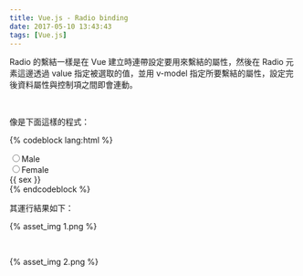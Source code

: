 ```yaml
---
title: Vue.js - Radio binding
date: 2017-05-10 13:43:43
tags: [Vue.js]
---
```


Radio 的繫結一樣是在 Vue 建立時連帶設定要用來繫結的屬性，然後在 Radio 元素這邊透過 value 指定被選取的值，並用 v-model 指定所要繫結的屬性，設定完後資料屬性與控制項之間即會連動。

<!-- More -->

<br/>


像是下面這樣的程式：

{% codeblock lang:html %}
<!DOCTYPE html>
<html>
<head>
  <title>Vue - Hello World</title>
  <script src="https://unpkg.com/vue/dist/vue.js"></script>
</head>
<body>
  <div id="app">
    <input type="radio" value="Male" v-model="sex">Male<br/>
    <input type="radio" value="Female" v-model="sex">Female<br/>
    {{ sex }}
  </div>

  <script>
    new Vue({
      el: '#app',
      data:{
        sex: "Male"
      }      
    })
  </script>
</body>
</html>
{% endcodeblock %}

<br/>


其運行結果如下：  

{% asset_img 1.png %}

<br/>


{% asset_img 2.png %}

<br/>
